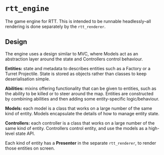 # `rtt_engine`

The game engine for RTT. This is intended to be runnable headlessly–all rendering is done separately by the `rtt_renderer`.

## Design

The engine uses a design similar to MVC, where Models act as an abstraction layer around the state and Controllers control behaviour.

**Entities:** state and metadata to describes entities such as a Factory or a Turret Projectile. State is stored as objects rather than classes to keep deserialisation simple.

**Abilities:** mixins offering functionality that can be given to entities, such as the ability to be killed or to steer around the map. Entities are constructed by combining abilities and then adding some entity-specific logic/behaviour.

**Models:** each model is a class that works on a large number of the same kind of entity. Models encapsulate the details of how to manage entity state.

**Controllers:** each controller is a class that works on a large number of the same kind of entity. Controllers control entity, and use the models as a high-level state API.

Each kind of entity has a **Presenter** in the separate `rtt_renderer`, to render those entities on screen.
